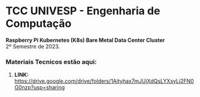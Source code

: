 # TCC UNIVESP - Engenharia de Computação

<b>Raspberry Pi Kubernetes (K8s) Bare Metal Data Center Cluster</b><br>
2º Semestre de 2023.

### Materiais Tecnicos estão aqui:

1. <b>LINK:</b> https://drive.google.com/drive/folders/1Aityhax7mJUjXdQsLYXsyLj2FN0G0nzp?usp=sharing

